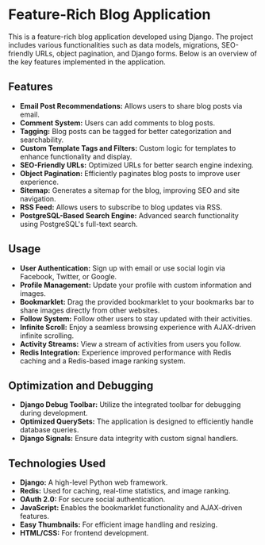 # Feature-Rich Blog Application

This is a feature-rich blog application developed using Django. The project includes various functionalities such as data models, migrations, SEO-friendly URLs, object pagination, and Django forms. Below is an overview of the key features implemented in the application.

## Features

- **Email Post Recommendations:** Allows users to share blog posts via email.
- **Comment System:** Users can add comments to blog posts.
- **Tagging:** Blog posts can be tagged for better categorization and searchability.
- **Custom Template Tags and Filters:** Custom logic for templates to enhance functionality and display.
- **SEO-Friendly URLs:** Optimized URLs for better search engine indexing.
- **Object Pagination:** Efficiently paginates blog posts to improve user experience.
- **Sitemap:** Generates a sitemap for the blog, improving SEO and site navigation.
- **RSS Feed:** Allows users to subscribe to blog updates via RSS.
- **PostgreSQL-Based Search Engine:** Advanced search functionality using PostgreSQL's full-text search.

## Usage

- **User Authentication:** Sign up with email or use social login via Facebook, Twitter, or Google.
- **Profile Management:** Update your profile with custom information and images.
- **Bookmarklet:** Drag the provided bookmarklet to your bookmarks bar to share images directly from other websites.
- **Follow System:** Follow other users to stay updated with their activities.
- **Infinite Scroll:** Enjoy a seamless browsing experience with AJAX-driven infinite scrolling.
- **Activity Streams:** View a stream of activities from users you follow.
- **Redis Integration:** Experience improved performance with Redis caching and a Redis-based image ranking system.

## Optimization and Debugging

- **Django Debug Toolbar:** Utilize the integrated toolbar for debugging during development.
- **Optimized QuerySets:** The application is designed to efficiently handle database queries.
- **Django Signals:** Ensure data integrity with custom signal handlers.

## Technologies Used

- **Django:** A high-level Python web framework.
- **Redis:** Used for caching, real-time statistics, and image ranking.
- **OAuth 2.0:** For secure social authentication.
- **JavaScript:** Enables the bookmarklet functionality and AJAX-driven features.
- **Easy Thumbnails:** For efficient image handling and resizing.
- **HTML/CSS:** For frontend development.
